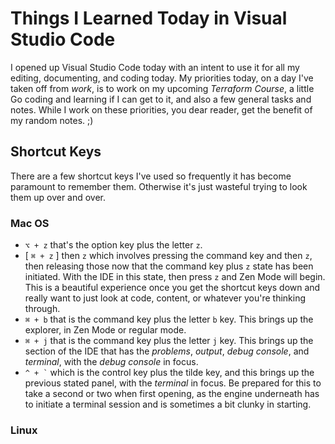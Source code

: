 # Things I Learned Today in Visual Studio Code

I opened up Visual Studio Code today with an intent to use it for all my editing, documenting, and coding today. My priorities today, on a day I've taken off from *work*, is to work on my upcoming *Terraform Course*, a little Go coding and learning if I can get to it, and also a few general tasks and notes. While I work on these priorities, you dear reader, get the benefit of my random notes.  ;)

## Shortcut Keys

There are a few shortcut keys I've used so frequently it has become paramount to remember them. Otherwise it's just wasteful trying to look them up over and over.

### Mac OS

* `⌥ + z` that's the option key plus the letter `z`.
*  [ `⌘ + z` ] then `z` which involves pressing the command key and then `z`, then releasing those now that the command key plus `z` state has been initiated. With the IDE in this state, then press `z` and Zen Mode will begin. This is a beautiful experience once you get the shortcut keys down and really want to just look at code, content, or whatever you're thinking through.
* `⌘ + b` that is the command key plus the letter `b` key. This brings up the explorer, in Zen Mode or regular mode.
* `⌘ + j` that is the command key plus the letter `j` key. This brings up the section of the IDE that has the *problems*, *output*, *debug console*, and *terminal*, with the *debug console* in focus.
* `` ^ + ` `` which is the control key plus the tilde key, and this brings up the previous stated panel, with the *terminal* in focus. Be prepared for this to take a second or two when first opening, as the engine underneath has to initiate a terminal session and is sometimes a bit clunky in starting.

### Linux

